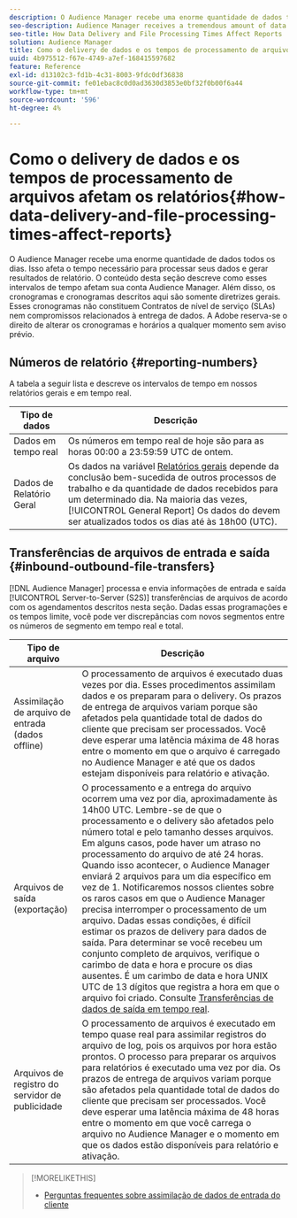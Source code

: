 ```yaml
---
description: O Audience Manager recebe uma enorme quantidade de dados todos os dias. Isso afeta o tempo necessário para processar seus dados e gerar resultados de relatório. O conteúdo desta seção descreve como esses intervalos de tempo afetam sua conta Audience Manager. Além disso, os cronogramas e cronogramas descritos aqui são somente diretrizes gerais. Esses cronogramas não constituem Contratos de nível de serviço (SLAs) nem compromissos relacionados à entrega de dados. A Adobe reserva-se o direito de alterar os cronogramas e horários a qualquer momento sem aviso prévio.
seo-description: Audience Manager receives a tremendous amount of data every day. This affects the amount of time it takes to process your data and generate report results. The content in this section describes how these time intervals affect your Audience Manager account. Also, the time frames and schedules described here are general guidelines only. These schedules do not constitute Service-Level Agreements (SLAs) or commitments related to data delivery. Adobe reserves the right to change the time frames and schedules at any time without notice.
seo-title: How Data Delivery and File Processing Times Affect Reports
solution: Audience Manager
title: Como o delivery de dados e os tempos de processamento de arquivos afetam os relatórios
uuid: 4b975512-f67e-4749-a7ef-168415597682
feature: Reference
exl-id: d13102c3-fd1b-4c31-8003-9fdc0df36838
source-git-commit: fe01ebac8c0d0ad3630d3853e0bf32f0b00f6a44
workflow-type: tm+mt
source-wordcount: '596'
ht-degree: 4%

---
```


# Como o delivery de dados e os tempos de processamento de arquivos afetam os relatórios{#how-data-delivery-and-file-processing-times-affect-reports}

O Audience Manager recebe uma enorme quantidade de dados todos os dias. Isso afeta o tempo necessário para processar seus dados e gerar resultados de relatório. O conteúdo desta seção descreve como esses intervalos de tempo afetam sua conta Audience Manager. Além disso, os cronogramas e cronogramas descritos aqui são somente diretrizes gerais. Esses cronogramas não constituem Contratos de nível de serviço (SLAs) nem compromissos relacionados à entrega de dados. A Adobe reserva-se o direito de alterar os cronogramas e horários a qualquer momento sem aviso prévio.

## Números de relatório {#reporting-numbers}

<!-- 

c_reporting_file_transfer_timeframe.xml

 -->

A tabela a seguir lista e descreve os intervalos de tempo em nossos relatórios gerais e em tempo real.


| Tipo de dados | Descrição |
|---|---|
| Dados em tempo real | Os números em tempo real de hoje são para as horas 00:00 a 23:59:59 UTC de ontem. |
| Dados de Relatório Geral | Os dados na variável [Relatórios gerais](../reporting/general-reports.md#general-reports-overview) depende da conclusão bem-sucedida de outros processos de trabalho e da quantidade de dados recebidos para um determinado dia. Na maioria das vezes, [!UICONTROL General Report] Os dados do devem ser atualizados todos os dias até às 18h00 (UTC). |

## Transferências de arquivos de entrada e saída {#inbound-outbound-file-transfers}

[!DNL Audience Manager] processa e envia informações de entrada e saída [!UICONTROL Server-to-Server (S2S)] transferências de arquivos de acordo com os agendamentos descritos nesta seção. Dadas essas programações e os tempos limite, você pode ver discrepâncias com novos segmentos entre os números de segmento em tempo real e total.

| Tipo de arquivo | Descrição |
|---|---|
| Assimilação de arquivo de entrada (dados offline) | O processamento de arquivos é executado duas vezes por dia. Esses procedimentos assimilam dados e os preparam para o delivery. Os prazos de entrega de arquivos variam porque são afetados pela quantidade total de dados do cliente que precisam ser processados. Você deve esperar uma latência máxima de 48 horas entre o momento em que o arquivo é carregado no Audience Manager e até que os dados estejam disponíveis para relatório e ativação. |
| Arquivos de saída (exportação) | O processamento e a entrega do arquivo ocorrem uma vez por dia, aproximadamente às 14h00 UTC. Lembre-se de que o processamento e o delivery são afetados pelo número total e pelo tamanho desses arquivos. Em alguns casos, pode haver um atraso no processamento do arquivo de até 24 horas. Quando isso acontecer, o Audience Manager enviará 2 arquivos para um dia específico em vez de 1. Notificaremos nossos clientes sobre os raros casos em que o Audience Manager precisa interromper o processamento de um arquivo. Dadas essas condições, é difícil estimar os prazos de delivery para dados de saída. Para determinar se você recebeu um conjunto completo de arquivos, verifique o carimbo de data e hora e procure os dias ausentes. É um carimbo de data e hora UNIX UTC de 13 dígitos que registra a hora em que o arquivo foi criado. Consulte [Transferências de dados de saída em tempo real](../integration/receiving-audience-data/real-time-outbound-transfers/real-time-outbound-transfers.md). |
| Arquivos de registro do servidor de publicidade | O processamento de arquivos é executado em tempo quase real para assimilar registros do arquivo de log, pois os arquivos por hora estão prontos. O processo para preparar os arquivos para relatórios é executado uma vez por dia. Os prazos de entrega de arquivos variam porque são afetados pela quantidade total de dados do cliente que precisam ser processados. Você deve esperar uma latência máxima de 48 horas entre o momento em que você carrega o arquivo no Audience Manager e o momento em que os dados estão disponíveis para relatório e ativação. |

>[!MORELIKETHIS]
>
>* [Perguntas frequentes sobre assimilação de dados de entrada do cliente](../faq/faq-inbound-data-ingestion.md)

